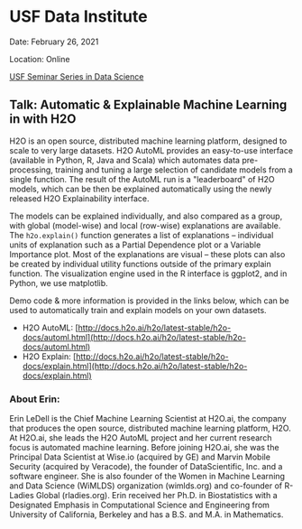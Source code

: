 # USF Data Institute

Date: February 26, 2021

Location: Online

[USF Seminar Series in Data Science](https://www.meetup.com/USF-Seminar-Series-in-Data-Science/events/274520354/)

## Talk: Automatic & Explainable Machine Learning in with H2O

H2O is an open source, distributed machine learning platform, designed to scale to very large datasets. H2O AutoML provides an easy-to-use interface (available in Python, R, Java and Scala) which automates data pre-processing, training and tuning a large selection of candidate models from a single function. The result of the AutoML run is a "leaderboard" of H2O models, which can be then be explained automatically using the newly released H2O Explainability interface.

The models can be explained individually, and also compared as a group, with global (model-wise) and local (row-wise) explanations are available. The `h2o.explain()` function generates a list of explanations – individual units of explanation such as a Partial Dependence plot or a Variable Importance plot. Most of the explanations are visual – these plots can also be created by individual utility functions outside of the primary explain function. The visualization engine used in the R interface is ggplot2, and in Python, we use matplotlib.

Demo code & more information is provided in the links below, which can be used to automatically train and explain models on your own datasets.

- H2O AutoML: [http://docs.h2o.ai/h2o/latest-stable/h2o-docs/automl.html](http://docs.h2o.ai/h2o/latest-stable/h2o-docs/automl.html)
- H2O Explain: [http://docs.h2o.ai/h2o/latest-stable/h2o-docs/explain.html](http://docs.h2o.ai/h2o/latest-stable/h2o-docs/explain.html)


### About Erin:

Erin LeDell is the Chief Machine Learning Scientist at H2O.ai, the company that produces the open source, distributed machine learning platform, H2O. At H2O.ai, she leads the H2O AutoML project and her current research focus is automated machine learning. Before joining H2O.ai, she was the Principal Data Scientist at Wise.io (acquired by GE) and Marvin Mobile Security (acquired by Veracode), the founder of DataScientific, Inc. and a software engineer. She is also founder of the Women in Machine Learning and Data Science (WiMLDS) organization (wimlds.org) and co-founder of R-Ladies Global (rladies.org). Erin received her Ph.D. in Biostatistics with a Designated Emphasis in Computational Science and Engineering from University of California, Berkeley and has a B.S. and M.A. in Mathematics.